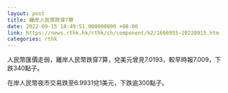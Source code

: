 ```yaml
---
layout: post
title: 離岸人民幣跌穿7算
date: 2022-09-15 18:49:51.000000000 +08:00
link: https://news.rthk.hk/rthk/ch/component/k2/1666955-20220915.htm
categories: rthk
---
```


人民幣匯價走弱，離岸人民幣跌穿7算，兌美元曾見7.0193，較早時報7.009，下跌340點子。

在岸人民幣夜市交易跌至6.9931兌1美元，下跌逾300點子。
